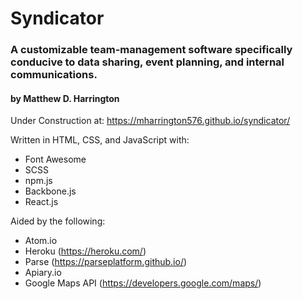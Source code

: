 # Syndicator
### A customizable team-management software specifically conducive to data sharing, event planning, and internal communications.
#### by Matthew D. Harrington

Under Construction at: https://mharrington576.github.io/syndicator/

Written in HTML, CSS, and JavaScript with:
* Font Awesome
* SCSS
* npm.js
* Backbone.js
* React.js

Aided by the following:
* Atom.io
* Heroku (https://heroku.com/)
* Parse (https://parseplatform.github.io/)
* Apiary.io
* Google Maps API (https://developers.google.com/maps/)
